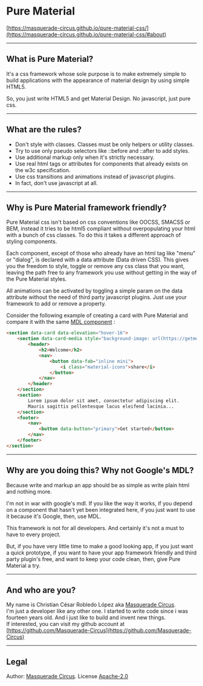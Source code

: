 # Pure Material
[https://masquerade-circus.github.io/pure-material-css/](https://masquerade-circus.github.io/pure-material-css/#about)

* * *

## What is Pure Material?

It's a css framework whose sole purpose is to make extremely simple to build applications with the appearance of material design by using simple HTML5.  

So, you just write HTML5 and get Material Design. No javascript, just pure css.

* * *

## What are the rules?

*   Don't style with classes. Classes must be only helpers or utility classes.
*   Try to use only pseudo selectors like ::before and ::after to add styles.
*   Use additional markup only when it's strictly necessary.
*   Use real html tags or attributes for components that already exists on the w3c specification.
*   Use css transitions and animations instead of javascript plugins.
*   In fact, don't use javascript at all.

* * *

## Why is Pure Material framework friendly?

Pure Material css isn't based on css conventions like OOCSS, SMACSS or BEM, instead it tries to be html5 compliant without overpopulating your html with a bunch of css classes. To do this it takes a different approach of styling components.  

Each component, except of those who already have an html tag like "menu" or "dialog", is declared with a data attribute (Data driven CSS). This gives you the freedom to style, toggle or remove any css class that you want, leaving the path free to any framework you use without getting in the way of the Pure Material styles.  

All animations can be activated by toggling a simple param on the data attribute without the need of third party javascript plugins. Just use your framework to add or remove a property.  

Consider the following example of creating a card with Pure Material and compare it with the same [MDL component](https://getmdl.io/components/index.html#cards-section) :  

```html
<section data-card data-elevation="hover-16">
    <section data-card-media style="background-image: url(https://getmdl.io/assets/demos/welcome_card.jpg)">
        <header>
            <h2>Welcome</h2>
            <nav>
                <button data-fab="inline mini">
                    <i class="material-icons">share</i>
                </button>
            </nav>
        </header>
    </section>
    <section>
        Lorem ipsum dolor sit amet, consectetur adipiscing elit.
        Mauris sagittis pellentesque lacus eleifend lacinia...
    </section>
    <footer>
        <nav>
            <button data-button="primary">Get started</button>
        </nav>
    </footer>
</section>
```

* * *

## Why are you doing this? Why not Google's MDL?

Because write and markup an app should be as simple as write plain html and nothing more.  

I'm not in war with google's mdl. If you like the way it works, if you depend on a component that hasn't yet been integrated here, if you just want to use it because it's Google, then, use MDL.  

This framework is not for all developers. And certainly it's not a must to have to every project.  

But, if you have very little time to make a good looking app, if you just want a quick prototype, if you want to have your app framework friendly and third party plugin's free, and want to keep your code clean, then, give Pure Material a try.  

* * *

## And who are you?

My name is Christian César Robledo López aka [Masquerade Circus](http://masquerade-circus.net).  
I'm just a developer like any other one. I started to write code since i was fourteen years old. And i just like to build and invent new things.  
If interested, you can visit my github account at [https://github.com/Masquerade-Circus](https://github.com/Masquerade-Circus)
***
## Legal

Author: [Masquerade Circus](http://masquerade-circus.net). License [Apache-2.0](https://opensource.org/licenses/Apache-2.0)
